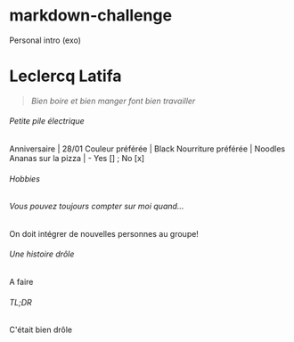 # markdown-challenge
Personal intro (exo)
# Leclercq Latifa
> *Bien boire et bien manger font bien travailler*
###### Petite pile électrique
Anniversaire | 28/01
Couleur préférée | Black
Nourriture préférée | Noodles
Ananas sur la pizza | - Yes [] ; No [x]

###### Hobbies

###### Vous pouvez toujours compter sur moi quand...
On doit intégrer de nouvelles personnes au groupe!

###### Une histoire drôle
A faire

###### TL;DR
C'était bien drôle

